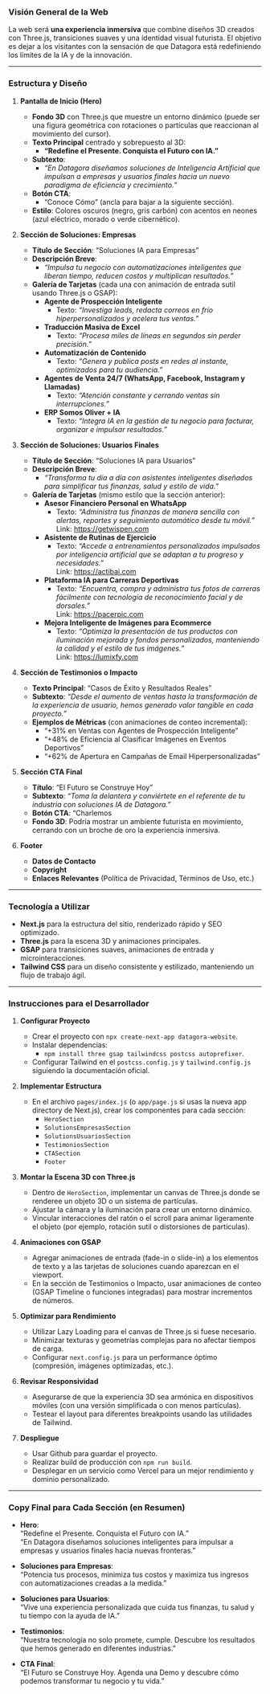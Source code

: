 ### **Visión General de la Web**

La web será **una experiencia inmersiva** que combine diseños 3D creados con Three.js, transiciones suaves y una identidad visual futurista. El objetivo es dejar a los visitantes con la sensación de que Datagora está redefiniendo los límites de la IA y de la innovación.

---

### **Estructura y Diseño**

1. **Pantalla de Inicio (Hero)**  
   - **Fondo 3D** con Three.js que muestre un entorno dinámico (puede ser una figura geométrica con rotaciones o partículas que reaccionan al movimiento del cursor).  
   - **Texto Principal** centrado y sobrepuesto al 3D:  
     - **“Redefine el Presente. Conquista el Futuro con IA.”**  
   - **Subtexto**:  
     - *“En Datagora diseñamos soluciones de Inteligencia Artificial que impulsan a empresas y usuarios finales hacia un nuevo paradigma de eficiencia y crecimiento.”*  
   - **Botón CTA**:  
     - “Conoce Cómo” (ancla para bajar a la siguiente sección).  
   - **Estilo**: Colores oscuros (negro, gris carbón) con acentos en neones (azul eléctrico, morado o verde cibernético).

2. **Sección de Soluciones: Empresas**  
   - **Título de Sección**: “Soluciones IA para Empresas”  
   - **Descripción Breve**:  
     - *“Impulsa tu negocio con automatizaciones inteligentes que liberan tiempo, reducen costos y multiplican resultados.”*  
   - **Galería de Tarjetas** (cada una con animación de entrada sutil usando Three.js o GSAP):  
     - **Agente de Prospección Inteligente**  
       - Texto: *“Investiga leads, redacta correos en frío hiperpersonalizados y acelera tus ventas.”*  
     - **Traducción Masiva de Excel**  
       - Texto: *“Procesa miles de líneas en segundos sin perder precisión.”*  
     - **Automatización de Contenido**  
       - Texto: *“Genera y publica posts en redes al instante, optimizados para tu audiencia.”*  
     - **Agentes de Venta 24/7 (WhatsApp, Facebook, Instagram y Llamadas)**  
       - Texto: *“Atención constante y cerrando ventas sin interrupciones.”*  
     - **ERP Somos Oliver + IA**  
       - Texto: *“Integra IA en la gestión de tu negocio para facturar, organizar e impulsar resultados.”*

3. **Sección de Soluciones: Usuarios Finales**  
   - **Título de Sección**: “Soluciones IA para Usuarios”  
   - **Descripción Breve**:  
     - *“Transforma tu día a día con asistentes inteligentes diseñados para simplificar tus finanzas, salud y estilo de vida.”*  
   - **Galería de Tarjetas** (mismo estilo que la sección anterior):  
     - **Asesor Financiero Personal en WhatsApp**  
       - Texto: *“Administra tus finanzas de manera sencilla con alertas, reportes y seguimiento automático desde tu móvil.”*  
       Link: https://getwispen.com
     - **Asistente de Rutinas de Ejercicio**  
       - Texto: *“Accede a entrenamientos personalizados impulsados por inteligencia artificial que se adaptan a tu progreso y necesidades.”*  
       Link: https://actibai.com
     - **Plataforma IA para Carreras Deportivas**  
       - Texto: *“Encuentra, compra y administra tus fotos de carreras fácilmente con tecnología de reconocimiento facial y de dorsales.”*  
       Link: https://pacerpic.com
     - **Mejora Inteligente de Imágenes para Ecommerce**  
       - Texto: *“Optimiza la presentación de tus productos con iluminación mejorada y fondos personalizados, manteniendo la calidad y el estilo de tus imágenes.”*  
       Link: https://lumixfy.com
4. **Sección de Testimonios o Impacto**  
   - **Texto Principal**: “Casos de Éxito y Resultados Reales”  
   - **Subtexto**: *“Desde el aumento de ventas hasta la transformación de la experiencia de usuario, hemos generado valor tangible en cada proyecto.”*  
   - **Ejemplos de Métricas** (con animaciones de conteo incremental):  
     - “+31% en Ventas con Agentes de Prospección Inteligente”  
     - “+48% de Eficiencia al Clasificar Imágenes en Eventos Deportivos”  
     - “+62% de Apertura en Campañas de Email Hiperpersonalizadas”  

5. **Sección CTA Final**  
   - **Título**: “El Futuro se Construye Hoy”  
   - **Subtexto**: *“Toma la delantera y conviértete en el referente de tu industria con soluciones IA de Datagora.”*  
   - **Botón CTA**: “Charlemos  
   - **Fondo 3D**: Podría mostrar un ambiente futurista en movimiento, cerrando con un broche de oro la experiencia inmersiva.

6. **Footer**  
   - **Datos de Contacto**  
   - **Copyright**  
   - **Enlaces Relevantes** (Política de Privacidad, Términos de Uso, etc.)

---

### **Tecnología a Utilizar**

- **Next.js** para la estructura del sitio, renderizado rápido y SEO optimizado.  
- **Three.js** para la escena 3D y animaciones principales.  
- **GSAP** para transiciones suaves, animaciones de entrada y microinteracciones.  
- **Tailwind CSS** para un diseño consistente y estilizado, manteniendo un flujo de trabajo ágil.  

---

### **Instrucciones para el Desarrollador**

1. **Configurar Proyecto**  
   - Crear el proyecto con `npx create-next-app datagora-website`.  
   - Instalar dependencias:  
     - `npm install three gsap tailwindcss postcss autoprefixer`.  
   - Configurar Tailwind en el `postcss.config.js` y `tailwind.config.js` siguiendo la documentación oficial.

2. **Implementar Estructura**  
   - En el archivo `pages/index.js` (o `app/page.js` si usas la nueva app directory de Next.js), crear los componentes para cada sección:  
     - `HeroSection`  
     - `SolutionsEmpresasSection`  
     - `SolutionsUsuariosSection`  
     - `TestimoniosSection`  
     - `CTASection`  
     - `Footer`  

3. **Montar la Escena 3D con Three.js**  
   - Dentro de `HeroSection`, implementar un canvas de Three.js donde se renderee un objeto 3D o un sistema de partículas.  
   - Ajustar la cámara y la iluminación para crear un entorno dinámico.  
   - Vincular interacciones del ratón o el scroll para animar ligeramente el objeto (por ejemplo, rotación sutil o distorsiones de partículas).

4. **Animaciones con GSAP**  
   - Agregar animaciones de entrada (fade-in o slide-in) a los elementos de texto y a las tarjetas de soluciones cuando aparezcan en el viewport.  
   - En la sección de Testimonios o Impacto, usar animaciones de conteo (GSAP Timeline o funciones integradas) para mostrar incrementos de números.

5. **Optimizar para Rendimiento**  
   - Utilizar Lazy Loading para el canvas de Three.js si fuese necesario.  
   - Minimizar texturas y geometrías complejas para no afectar tiempos de carga.  
   - Configurar `next.config.js` para un performance óptimo (compresión, imágenes optimizadas, etc.).

6. **Revisar Responsividad**  
   - Asegurarse de que la experiencia 3D sea armónica en dispositivos móviles (con una versión simplificada o con menos partículas).  
   - Testear el layout para diferentes breakpoints usando las utilidades de Tailwind.

7. **Despliegue**  
   - Usar Github para guardar el proyecto.
   - Realizar build de producción con `npm run build`.  
   - Desplegar en un servicio como Vercel para un mejor rendimiento y dominio personalizado.

---

### **Copy Final para Cada Sección (en Resumen)**

- **Hero**:  
  “Redefine el Presente. Conquista el Futuro con IA.”  
  “En Datagora diseñamos soluciones inteligentes para impulsar a empresas y usuarios finales hacia nuevas fronteras.”  

- **Soluciones para Empresas**:  
  “Potencia tus procesos, minimiza tus costos y maximiza tus ingresos con automatizaciones creadas a la medida.”  

- **Soluciones para Usuarios**:  
  “Vive una experiencia personalizada que cuida tus finanzas, tu salud y tu tiempo con la ayuda de IA.”  

- **Testimonios**:  
  “Nuestra tecnología no solo promete, cumple. Descubre los resultados que hemos generado en diferentes industrias.”  

- **CTA Final**:  
  “El Futuro se Construye Hoy. Agenda una Demo y descubre cómo podemos transformar tu negocio y tu vida.”
